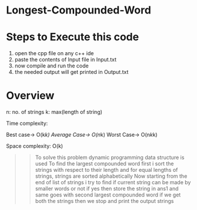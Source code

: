 # Longest-Compounded-Word

# Steps to Execute this code
1. open the cpp file on any c++ ide
2. paste the contents of Input file in Input.txt
3. now compile and run the code
4. the needed output will get printed in Output.txt

# Overview

n: no. of strings 
k: max(length of string)

Time complexity:

Best case-> O(k*k)
Average Case-> O(n*k)
Worst Case-> O(n*k*k)  

Space complexity: O(k)

>> To solve this problem dynamic programming data structure is used
>> To find the largest compounded word first i sort the strings with respect to their length and for equal lengths of strings, strings are sorted alphabetically
>> Now starting from the end of list of strings i try to find if current string can be made by smaller words or not
>> if yes then store the string in ans1 and same goes with second largest compounded word
>> if we get both the strings then we stop and print the output strings
